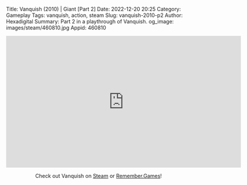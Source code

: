 Title: Vanquish (2010) | Giant [Part 2]
Date: 2022-12-20 20:25
Category: Gameplay
Tags: vanquish,  action, steam
Slug: vanquish-2010-p2
Author: Hexadigital
Summary: Part 2 in a playthrough of Vanquish.
og_image: images/steam/460810.jpg
Appid: 460810

<center><iframe src="https://www.youtube.com/embed/caUSzoe1NKQ?feature=oembed" allow="accelerometer; autoplay; encrypted-media; gyroscope; picture-in-picture" width="640" height="360" frameborder="0"></iframe>

Check out Vanquish on [Steam](https://store.steampowered.com/app/460810/?curator_clanid=34633900) or [Remember.Games](https://remember.games/game/5442/vanquish/)!</center>